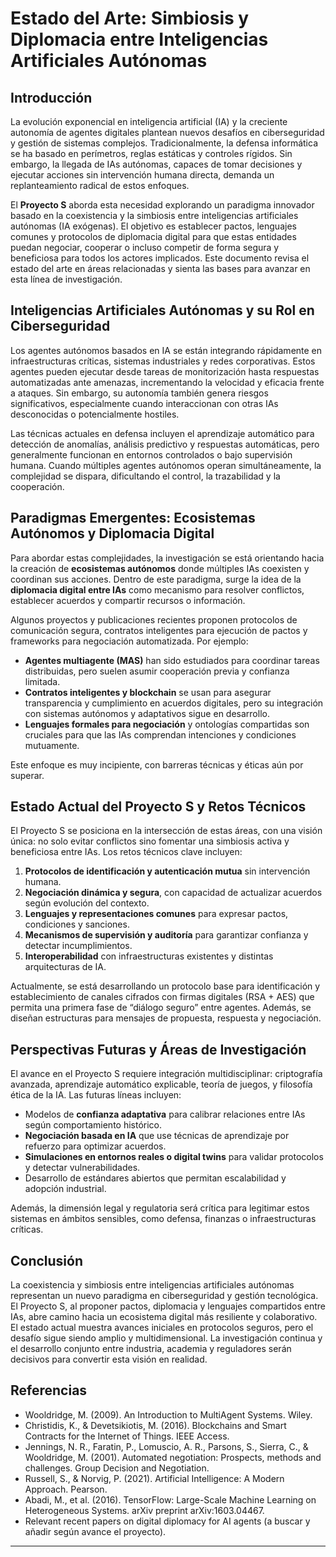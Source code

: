 # Estado del Arte: Simbiosis y Diplomacia entre Inteligencias Artificiales Autónomas

## Introducción

La evolución exponencial en inteligencia artificial (IA) y la creciente autonomía de agentes digitales plantean nuevos desafíos en ciberseguridad y gestión de sistemas complejos. Tradicionalmente, la defensa informática se ha basado en perímetros, reglas estáticas y controles rígidos. Sin embargo, la llegada de IAs autónomas, capaces de tomar decisiones y ejecutar acciones sin intervención humana directa, demanda un replanteamiento radical de estos enfoques.

El **Proyecto S** aborda esta necesidad explorando un paradigma innovador basado en la coexistencia y la simbiosis entre inteligencias artificiales autónomas (IA exógenas). El objetivo es establecer pactos, lenguajes comunes y protocolos de diplomacia digital para que estas entidades puedan negociar, cooperar o incluso competir de forma segura y beneficiosa para todos los actores implicados. Este documento revisa el estado del arte en áreas relacionadas y sienta las bases para avanzar en esta línea de investigación.

## Inteligencias Artificiales Autónomas y su Rol en Ciberseguridad

Los agentes autónomos basados en IA se están integrando rápidamente en infraestructuras críticas, sistemas industriales y redes corporativas. Estos agentes pueden ejecutar desde tareas de monitorización hasta respuestas automatizadas ante amenazas, incrementando la velocidad y eficacia frente a ataques. Sin embargo, su autonomía también genera riesgos significativos, especialmente cuando interaccionan con otras IAs desconocidas o potencialmente hostiles.

Las técnicas actuales en defensa incluyen el aprendizaje automático para detección de anomalías, análisis predictivo y respuestas automáticas, pero generalmente funcionan en entornos controlados o bajo supervisión humana. Cuando múltiples agentes autónomos operan simultáneamente, la complejidad se dispara, dificultando el control, la trazabilidad y la cooperación.

## Paradigmas Emergentes: Ecosistemas Autónomos y Diplomacia Digital

Para abordar estas complejidades, la investigación se está orientando hacia la creación de **ecosistemas autónomos** donde múltiples IAs coexisten y coordinan sus acciones. Dentro de este paradigma, surge la idea de la **diplomacia digital entre IAs** como mecanismo para resolver conflictos, establecer acuerdos y compartir recursos o información.

Algunos proyectos y publicaciones recientes proponen protocolos de comunicación segura, contratos inteligentes para ejecución de pactos y frameworks para negociación automatizada. Por ejemplo:

- **Agentes multiagente (MAS)** han sido estudiados para coordinar tareas distribuidas, pero suelen asumir cooperación previa y confianza limitada.
- **Contratos inteligentes y blockchain** se usan para asegurar transparencia y cumplimiento en acuerdos digitales, pero su integración con sistemas autónomos y adaptativos sigue en desarrollo.
- **Lenguajes formales para negociación** y ontologías compartidas son cruciales para que las IAs comprendan intenciones y condiciones mutuamente.

Este enfoque es muy incipiente, con barreras técnicas y éticas aún por superar.

## Estado Actual del Proyecto S y Retos Técnicos

El Proyecto S se posiciona en la intersección de estas áreas, con una visión única: no solo evitar conflictos sino fomentar una simbiosis activa y beneficiosa entre IAs. Los retos técnicos clave incluyen:

1. **Protocolos de identificación y autenticación mutua** sin intervención humana.
2. **Negociación dinámica y segura**, con capacidad de actualizar acuerdos según evolución del contexto.
3. **Lenguajes y representaciones comunes** para expresar pactos, condiciones y sanciones.
4. **Mecanismos de supervisión y auditoría** para garantizar confianza y detectar incumplimientos.
5. **Interoperabilidad** con infraestructuras existentes y distintas arquitecturas de IA.

Actualmente, se está desarrollando un protocolo base para identificación y establecimiento de canales cifrados con firmas digitales (RSA + AES) que permita una primera fase de “diálogo seguro” entre agentes. Además, se diseñan estructuras para mensajes de propuesta, respuesta y negociación.

## Perspectivas Futuras y Áreas de Investigación

El avance en el Proyecto S requiere integración multidisciplinar: criptografía avanzada, aprendizaje automático explicable, teoría de juegos, y filosofía ética de la IA. Las futuras líneas incluyen:

- Modelos de **confianza adaptativa** para calibrar relaciones entre IAs según comportamiento histórico.
- **Negociación basada en IA** que use técnicas de aprendizaje por refuerzo para optimizar acuerdos.
- **Simulaciones en entornos reales o digital twins** para validar protocolos y detectar vulnerabilidades.
- Desarrollo de estándares abiertos que permitan escalabilidad y adopción industrial.

Además, la dimensión legal y regulatoria será crítica para legitimar estos sistemas en ámbitos sensibles, como defensa, finanzas o infraestructuras críticas.

## Conclusión

La coexistencia y simbiosis entre inteligencias artificiales autónomas representan un nuevo paradigma en ciberseguridad y gestión tecnológica. El Proyecto S, al proponer pactos, diplomacia y lenguajes compartidos entre IAs, abre camino hacia un ecosistema digital más resiliente y colaborativo. El estado actual muestra avances iniciales en protocolos seguros, pero el desafío sigue siendo amplio y multidimensional. La investigación continua y el desarrollo conjunto entre industria, academia y reguladores serán decisivos para convertir esta visión en realidad.

## Referencias

- Wooldridge, M. (2009). An Introduction to MultiAgent Systems. Wiley.
- Christidis, K., & Devetsikiotis, M. (2016). Blockchains and Smart Contracts for the Internet of Things. IEEE Access.
- Jennings, N. R., Faratin, P., Lomuscio, A. R., Parsons, S., Sierra, C., & Wooldridge, M. (2001). Automated negotiation: Prospects, methods and challenges. Group Decision and Negotiation.
- Russell, S., & Norvig, P. (2021). Artificial Intelligence: A Modern Approach. Pearson.
- Abadi, M., et al. (2016). TensorFlow: Large-Scale Machine Learning on Heterogeneous Systems. arXiv preprint arXiv:1603.04467.
- Relevant recent papers on digital diplomacy for AI agents (a buscar y añadir según avance el proyecto).

---
